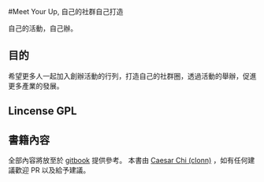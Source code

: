 #Meet Your Up, 自己的社群自己打造

自己的活動，自己辦。

## 目的

希望更多人一起加入創辦活動的行列，打造自己的社群圈，透過活動的舉辦，促進更多產業的發展。

## Lincense GPL

## 書籍內容

全部內容將放至於 [gitbook](https://www.gitbook.io/)  提供參考。
本書由 [Caesar Chi (clonn)](https://about.me/clonn) ，如有任何建議歡迎 PR 以及給予建議。